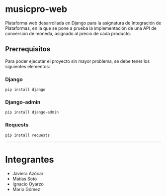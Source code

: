 # musicpro-web
Plataforma web desarrollada en Django para la asignatura de Integración de Plataformas, en la que se pone a prueba la implementación de una API de conversión de moneda, asignado al precio de cada producto.

## Prerrequisitos
Para poder ejecutar el proyecto sin mayor problema, se debe tener los siguientes elementos:
### Django
`pip install django`
### Django-admin
`pip install django-admin`
### Requests
`pip install requests`


---
# Integrantes
* Javiera Azócar
* Matías Soto
* Ignacio Oyarzo
* Mario Gómez
